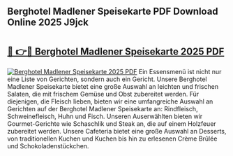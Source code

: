 ## Berghotel Madlener Speisekarte PDF Download Online 2025 J9jck

# <h2><a href="http://gc7t89b.nevu.top/?p=Berghotel+Madlener+Speisekarte">🔗 👉🔴 Berghotel Madlener Speisekarte 2025 PDF</a></h2>

[![Berghotel Madlener Speisekarte 2025 PDF](https://i.imgur.com/dBaPXMq.png)](http://gc7t89b.nevu.top/?p=Berghotel+Madlener+Speisekarte)
Ein Essensmenü ist nicht nur eine Liste von Gerichten, sondern auch ein Gericht. Unsere Berghotel Madlener Speisekarte bietet eine große Auswahl an leichten und frischen Salaten, die mit frischem Gemüse und Obst zubereitet werden. Für diejenigen, die Fleisch lieben, bieten wir eine umfangreiche Auswahl an Gerichten auf der Berghotel Madlener Speisekarte an: Rindfleisch, Schweinefleisch, Huhn und Fisch. Unseren Auserwählten bieten wir Gourmet-Gerichte wie Schaschlik und Steak an, die auf einem Holzfeuer zubereitet werden. Unsere Cafeteria bietet eine große Auswahl an Desserts, von traditionellen Kuchen und Kuchen bis hin zu erlesenen Crème Brûlée und Schokoladenstückchen.
